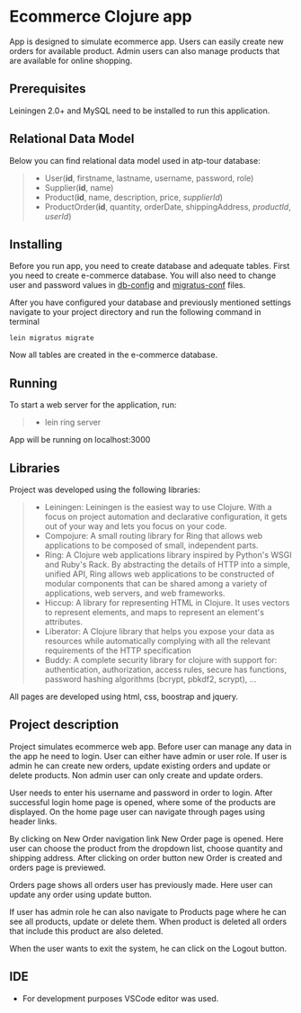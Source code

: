 [ECOMMERCE_DB_CONFIG]:configuration/db-config.edn
[ECOMMERCE_MIGRATUS_CONF]:configuration/migratus-conf.edn

# Ecommerce Clojure app

App is designed to simulate ecommerce app. Users can easily create new orders for available product. Admin users can also manage products that are available for online shopping.

## Prerequisites
Leiningen 2.0+ and MySQL need to be installed to run this application.

## Relational Data Model
Below you can find relational data model used in atp-tour database:

> * User(__id__, firstname, lastname, username, password, role)
> * Supplier(__id__, name)
> * Product(__id__, name, description, price, *supplierId*)
> * ProductOrder(__id__, quantity, orderDate, shippingAddress, *productId*, *userId*)

## Installing
Before you run app, you need to create database and adequate tables. First you need to create e-commerce database.
You will also need to change user and password values in [db-config][ECOMMERCE_DB_CONFIG] and [migratus-conf][ECOMMERCE_MIGRATUS_CONF] files.

After you have configured your database and previously mentioned settings navigate to your project directory and run the following command in terminal
```
lein migratus migrate
```
Now all tables are created in the e-commerce database.
## Running
To start a web server for the application, run:
 > * lein ring server 

 App will be running on localhost:3000
## Libraries
Project was developed using the following libraries:
> * Leiningen: Leiningen is the easiest way to use Clojure. With a focus on project automation and declarative configuration, it gets out of your way and lets you focus on your code.
> * Compojure: A small routing library for Ring that allows web applications to be composed of small, independent parts. 
> * Ring: A Clojure web applications library inspired by Python's WSGI and Ruby's Rack. By abstracting the details of HTTP into a simple, unified API, Ring allows web applications to be constructed of modular components that can be shared among a variety of applications, web servers, and web frameworks.
> * Hiccup: A library for representing HTML in Clojure. It uses vectors to represent elements, and maps to represent an element's attributes.
> * Liberator: A Clojure library that helps you expose your data as resources while automatically complying with all the relevant requirements of the HTTP specification
> * Buddy: A complete security library for clojure with support for: authentication, authorization, access rules, secure has functions, password hashing algorithms (bcrypt, pbkdf2, scrypt), ...

All pages are developed using html, css, boostrap and jquery.

## Project description

Project simulates ecommerce web app. Before user can manage any data in the app he need to login. User can either have admin or user role. If user is admin he can create new orders, update existing orders and update or delete products. Non admin user can only create and update orders. 

User needs to enter his username and password in order to login. After successful login home page is opened, where some of the products are displayed. On the home page user can navigate through pages using header links.

By clicking on New Order navigation link New Order page is opened. Here user can choose the product from the dropdown list, choose quantity and shipping address. After clicking on order button new Order is created and orders page is previewed. 

Orders page shows all orders user has previously made. Here user can update any order using update button.

If user has admin role he can also navigate to Products page where he can see all products, update or delete them. When product is deleted all orders that include this product are also deleted.

When the user wants to exit the system, he can click on the Logout button.


## IDE
- For development purposes VSCode editor was used.
